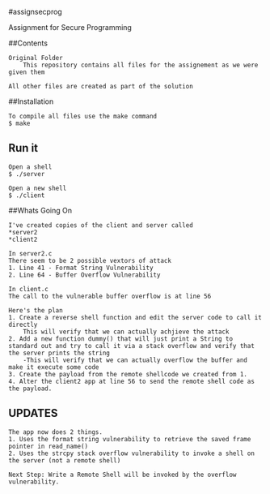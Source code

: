 #assignsecprog

Assignment for Secure Programming

##Contents
	
	Original Folder
		This repository contains all files for the assignement as we were given them
	
	All other files are created as part of the solution

##Installation

	To compile all files use the make command
	$ make

## Run it
	
	Open a shell
	$ ./server

	Open a new shell
	$ ./client

##Whats Going On
		
	I've created copies of the client and server called
	*server2
	*client2
	
	In server2.c
	There seem to be 2 possible vextors of attack 
	1. Line 41 - Format String Vulnerability
	2. Line 64 - Buffer Overflow Vulnerability

	In client.c
	The call to the vulnerable buffer overflow is at line 56

	Here's the plan
	1. Create a reverse shell function and edit the server code to call it directly
		This will verify that we can actually achjieve the attack 
	2. Add a new function dummy() that will just print a String to standard out and try to call it via a stack overflow and verify that the server prints the string 
		-This will verify that we can actually overflow the buffer and make it execute some code
	3. Create the payload from the remote shellcode we created from 1. 
	4. Alter the client2 app at line 56 to send the remote shell code as the payload.
	
## UPDATES

	The app now does 2 things.
	1. Uses the format string vulnerability to retrieve the saved frame pointer in read_name()
	2. Uses the strcpy stack overflow vulnerability to invoke a shell on the server (not a remote shell)
	
	Next Step: Write a Remote Shell will be invoked by the overflow vulnerability.
